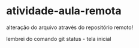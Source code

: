 # atividade-aula-remota

alteração do arquivo através do repositório remoto!

lembrei do comando git status - tela inicial
